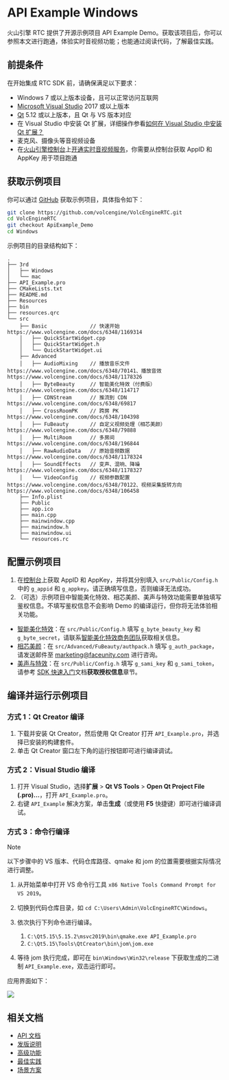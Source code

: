 # API Example Windows

火山引擎 RTC 提供了开源示例项目 API Example Demo。获取该项目后，你可以参照本文进行跑通，体验实时音视频功能；也能通过阅读代码，了解最佳实践。

## 前提条件

在开始集成 RTC SDK 前，请确保满足以下要求：
- Windows 7 或以上版本设备，且可以正常访问互联网
- [Microsoft Visual Studio](https://visualstudio.microsoft.com/vs/getting-started/) 2017 或以上版本
- [Qt](https://download.qt.io/archive/online_installers/4.6/) 5.12 或以上版本，且 Qt 与 VS 版本对应
- 在 Visual Studio 中安装 Qt 扩展，详细操作参看[如何在 Visual Studio 中安装 Qt 扩展？](https://www.volcengine.com/docs/6348/1168051)
- 麦克风、摄像头等音视频设备
- 在[火山引擎控制台](https://console.volcengine.com/auth/login/)上[开通实时音视频服务](https://www.volcengine.com/docs/6348/69865)，你需要从控制台获取 AppID 和 AppKey 用于项目跑通

## 获取示例项目

你可以通过 [GitHub](https://github.com/volcengine/VolcEngineRTC) 获取示例项目，具体指令如下：

```bash
git clone https://github.com/volcengine/VolcEngineRTC.git
cd VolcEngineRTC
git checkout ApiExample_Demo
cd Windows
```

示例项目的目录结构如下：

```
.
├── 3rd
│   ├── Windows
│   └── mac
├── API_Example.pro
├── CMakeLists.txt
├── README.md
├── Resources
├── bin
├── resources.qrc
└── src
    ├── Basic              // 快速开始 https://www.volcengine.com/docs/6348/1169314
    │   ├── QuickStartWidget.cpp
    │   ├── QuickStartWidget.h
    │   └── QuickStartWidget.ui
    ├── Advanced
    │   ├── AudioMixing    // 播放音乐文件 https://www.volcengine.com/docs/6348/70141、播放音效 https://www.volcengine.com/docs/6348/1178326
    │   ├── ByteBeauty     // 智能美化特效（付费版） https://www.volcengine.com/docs/6348/114717
    │   ├── CDNStream      // 推流到 CDN https://www.volcengine.com/docs/6348/69817
    │   ├── CrossRoomPK    // 跨房 PK https://www.volcengine.com/docs/6348/104398
    │   ├── FuBeauty       // 自定义视频处理（相芯美颜） https://www.volcengine.com/docs/6348/79888
    │   ├── MultiRoom      // 多房间 https://www.volcengine.com/docs/6348/196844
    │   ├── RawAudioData   // 原始音频数据 https://www.volcengine.com/docs/6348/1178324
    │   ├── SoundEffects   // 变声、混响、降噪 https://www.volcengine.com/docs/6348/1178327
    │   └── VideoConfig    // 视频参数配置 https://www.volcengine.com/docs/6348/70122、视频采集旋转方向 https://www.volcengine.com/docs/6348/106458
    ├── Info.plist
    ├── Public
    ├── app.ico
    ├── main.cpp
    ├── mainwindow.cpp
    ├── mainwindow.h
    ├── mainwindow.ui
    └── resources.rc
```

## 配置示例项目

1. 在[控制台](https://console.volcengine.com/rtc/listRTC)上获取 AppID 和 AppKey，并将其分别填入 `src/Public/Config.h` 中的 `g_appid` 和 `g_appkey`。请正确填写信息，否则编译无法成功。
2. （可选）示例项目中智能美化特效、相芯美颜、美声与特效功能需要单独填写鉴权信息。不填写鉴权信息不会影响 Demo 的编译运行，但你将无法体验相关功能。
  - [智能美化特效](https://www.volcengine.com/docs/6705/1160378)：在 `src/Public/Config.h` 填写 `g_byte_beauty_key` 和 `g_byte_secret`，请联系[智能美化特效商务团队](https://www.volcengine.com/docs/6705/101956)获取相关信息。
  - [相芯美颜](https://www.faceunity.com/developer/)：在 `src/Advanced/FuBeauty/authpack.h` 填写 `g_auth_package`，请发送邮件至 marketing@faceunity.com 进行咨询。
  - [美声与特效](https://www.volcengine.com/docs/6489/171423)：在 `src/Public/Config.h` 填写 `g_sami_key` 和 `g_sami_token`，请参考 [SDK 快速入门](https://www.volcengine.com/docs/6489/171423)文档**获取授权信息**章节。

## 编译并运行示例项目

### 方式 1：Qt Creator 编译

1. 下载并安装 Qt Creator，然后使用 Qt Creator 打开 `API_Example.pro`，并选择已安装的构建套件。
2. 单击 Qt Creator 窗口左下角的运行按钮即可进行编译调试。

### 方式 2：Visual Studio 编译

1. 打开 Visual Studio，选择**扩展** > **Qt VS Tools** > **Open Qt Project File (.pro)...**，打开 `API_Example.pro`。
2. 右键 `API_Example` 解决方案，单击**生成**（或使用 **F5** 快捷键）即可进行编译调试。

### 方式 3：命令行编译

> [!NOTE]
> 以下步骤中的 VS 版本、代码仓库路径、qmake 和 jom 的位置需要根据实际情况进行调整。

1. 从开始菜单中打开 VS 命令行工具 `x86 Native Tools Command Prompt for VS 2019`。
2. 切换到代码仓库目录，如 `cd C:\Users\Admin\VolcEngineRTC\Windows`。
3. 依次执行下列命令进行编译。

	1. `C:\Qt5.15\5.15.2\msvc2019\bin\qmake.exe API_Example.pro`
	2. `C:\Qt5.15\Tools\QtCreator\bin\jom\jom.exe`

4. 等待 jom 执行完成，即可在 `bin\Windows\Win32\release` 下获取生成的二进制 `API_Example.exe`，双击运行即可。

应用界面如下：

![](https://portal.volccdn.com/obj/volcfe/cloud-universal-doc/upload_15ad07d66e30474c6a83d121db457bac.png)

## 相关文档

- [API 文档](https://www.volcengine.com/docs/6348/70094)
- [发版说明](https://www.volcengine.com/docs/6348/110078)
- [高级功能](https://www.volcengine.com/docs/6348/69814)
- [最佳实践](https://www.volcengine.com/docs/6348/130768)
- [场景方案](https://www.volcengine.com/docs/6348/70008)
